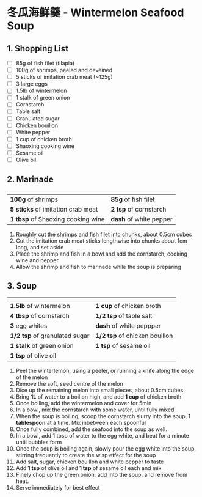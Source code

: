 # 冬瓜海鲜羹 - Wintermelon Seafood Soup

## 1. Shopping List
- [ ] 85g of fish filet (tilapia)
- [ ] 100g of shrimps, peeled and deveined
- [ ] 5 sticks of imitation crab meat (~125g)
- [ ] 3 large eggs
- [ ] 1.5lb of wintermelon
- [ ] 1 stalk of green onion
- [ ] Cornstarch
- [ ] Table salt
- [ ] Granulated sugar
- [ ] Chicken bouillon
- [ ] White pepper
- [ ] 1 cup of chicken broth
- [ ] Shaoxing cooking wine
- [ ] Sesame oil
- [ ] Olive oil

## 2. Marinade
|<!-- -->|<!-- -->|
|---|---|
| **100g** of shrimps | **85g** of fish filet |
| **5 sticks** of imitation crab meat | **2 tsp** of cornstarch |
| **1 tbsp** of Shaoxing cooking wine | **dash** of white pepper |

1. Roughly cut the shrimps and fish filet into chunks, about 0.5cm cubes
2. Cut the imitation crab meat sticks lengthwise into chunks about 1cm long, and set aside
3. Place the shrimp and fish in a bowl and add the cornstarch, cooking wine and pepper
4. Allow the shrimp and fish to marinade while the soup is preparing

## 3. Soup
|<!-- -->|<!-- -->|
|---|---|
| **1.5lb** of wintermelon | **1 cup** of chicken broth |
| **4 tbsp** of cornstarch | **1/2 tsp** of table salt |
| **3** egg whites | **dash** of white peppper |
| **1/2 tsp** of granulated sugar | **1/2 tsp** of chicken bouillon |
| **1 stalk** of green onion | **1 tsp** of sesame oil |
| **1 tsp** of olive oil | |

1. Peel the winterlemon, using a peeler, or running a knife along the edge of the melon
2. Remove the soft, seed centre of the melon
3. Dice up the remaining melon into small pieces, about 0.5cm cubes
4. Bring **1L** of water to a boil on high, and add **1 cup** of chicken broth
5. Once boiling, add the wintermelon and cover for 5min
6. In a bowl, mix the cornstarch with some water, until fully mixed
7. When the soup is boiling, scoop the cornstarch slurry into the soup, **1 tablespoon** at a time. Mix inbetween each spoonful
8. Once fully combined, add the seafood into the soup as well.
9. In a bowl, add 1 tbsp of water to the egg white, and beat for a minute until bubbles form
10. Once the soup is boiling again, slowly pour the egg white into the soup, stirring frequently to create the wisp effect for the soup
11. Add salt, sugar, chicken bouillon and white pepper to taste
12. Add **1 tsp** of olive oil and **1 tsp** of sesame oil each and mix
13. Finely chop up the green onion, add into the soup, and remove from heat.
14. Serve immediately for best effect